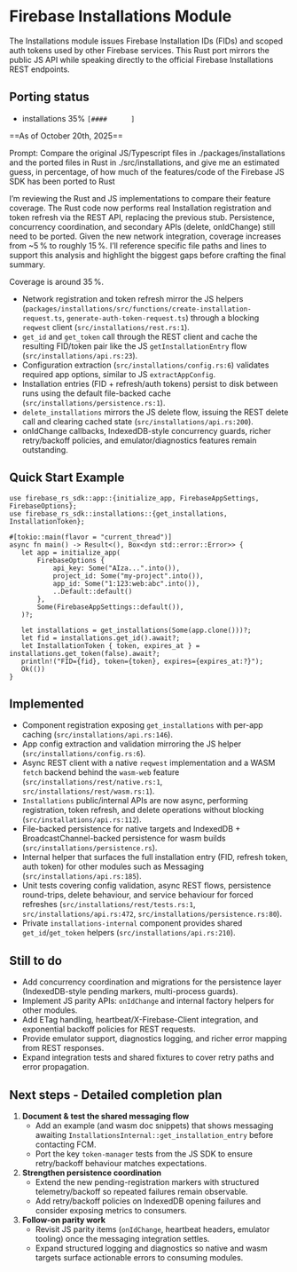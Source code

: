 # Firebase Installations Module

The Installations module issues Firebase Installation IDs (FIDs) and scoped auth tokens used by other Firebase services. This Rust port mirrors the public JS API while speaking directly to the official Firebase Installations REST endpoints.

## Porting status
- installations 35% `[####      ]`

==As of October 20th, 2025==

Prompt: Compare the original JS/Typescript files in ./packages/installations and the ported files in Rust in ./src/installations, and give me an estimated guess, in percentage, of how much of the features/code of the Firebase JS SDK has been ported to Rust

I’m reviewing the Rust and JS implementations to compare their feature coverage. The Rust code now performs real Installation registration and token refresh via the REST API, replacing the previous stub. Persistence, concurrency coordination, and secondary APIs (delete, onIdChange) still need to be ported. Given the new network integration, coverage increases from ~5 % to roughly 15 %. I’ll reference specific file paths and lines to support this analysis and highlight the biggest gaps before crafting the final summary.

Coverage is around 35 %.

  - Network registration and token refresh mirror the JS helpers (`packages/installations/src/functions/create-installation-request.ts`, `generate-auth-token-request.ts`) through a blocking `reqwest` client (`src/installations/rest.rs:1`).
  - `get_id` and `get_token` call through the REST client and cache the resulting FID/token pair like the JS `getInstallationEntry` flow (`src/installations/api.rs:23`).
  - Configuration extraction (`src/installations/config.rs:6`) validates required app options, similar to JS `extractAppConfig`.
  - Installation entries (FID + refresh/auth tokens) persist to disk between runs using the default file-backed cache (`src/installations/persistence.rs:1`).
  - `delete_installations` mirrors the JS delete flow, issuing the REST delete call and clearing cached state (`src/installations/api.rs:200`).
  - onIdChange callbacks, IndexedDB-style concurrency guards, richer retry/backoff policies, and emulator/diagnostics features remain outstanding.

## Quick Start Example
```rust,no_run
use firebase_rs_sdk::app::{initialize_app, FirebaseAppSettings, FirebaseOptions};
use firebase_rs_sdk::installations::{get_installations, InstallationToken};

#[tokio::main(flavor = "current_thread")]
async fn main() -> Result<(), Box<dyn std::error::Error>> {
   let app = initialize_app(
       FirebaseOptions {
           api_key: Some("AIza...".into()),
           project_id: Some("my-project".into()),
           app_id: Some("1:123:web:abc".into()),
           ..Default::default()
       },
       Some(FirebaseAppSettings::default()),
   )?;

   let installations = get_installations(Some(app.clone()))?;
   let fid = installations.get_id().await?;
   let InstallationToken { token, expires_at } = installations.get_token(false).await?;
   println!("FID={fid}, token={token}, expires={expires_at:?}");
   Ok(())
}
```

## Implemented
- Component registration exposing `get_installations` with per-app caching (`src/installations/api.rs:146`).
- App config extraction and validation mirroring the JS helper (`src/installations/config.rs:6`).
- Async REST client with a native `reqwest` implementation and a WASM `fetch` backend behind the `wasm-web` feature (`src/installations/rest/native.rs:1`, `src/installations/rest/wasm.rs:1`).
- `Installations` public/internal APIs are now async, performing registration, token refresh, and delete operations without blocking (`src/installations/api.rs:112`).
- File-backed persistence for native targets and IndexedDB + BroadcastChannel-backed persistence for wasm builds (`src/installations/persistence.rs`).
- Internal helper that surfaces the full installation entry (FID, refresh token, auth token) for other modules such as Messaging (`src/installations/api.rs:185`).
- Unit tests covering config validation, async REST flows, persistence round-trips, delete behaviour, and service behaviour for forced refreshes (`src/installations/rest/tests.rs:1`, `src/installations/api.rs:472`, `src/installations/persistence.rs:80`).
- Private `installations-internal` component provides shared `get_id`/`get_token` helpers (`src/installations/api.rs:210`).

## Still to do
- Add concurrency coordination and migrations for the persistence layer (IndexedDB-style pending markers, multi-process guards).
- Implement JS parity APIs: `onIdChange` and internal factory helpers for other modules.
- Add ETag handling, heartbeat/X-Firebase-Client integration, and exponential backoff policies for REST requests.
- Provide emulator support, diagnostics logging, and richer error mapping from REST responses.
- Expand integration tests and shared fixtures to cover retry paths and error propagation.

## Next steps - Detailed completion plan
1. **Document & test the shared messaging flow**
   - Add an example (and wasm doc snippets) that shows messaging awaiting `InstallationsInternal::get_installation_entry` before contacting FCM.
   - Port the key `token-manager` tests from the JS SDK to ensure retry/backoff behaviour matches expectations.
2. **Strengthen persistence coordination**
   - Extend the new pending-registration markers with structured telemetry/backoff so repeated failures remain observable.
   - Add retry/backoff policies on IndexedDB opening failures and consider exposing metrics to consumers.
3. **Follow-on parity work**
   - Revisit JS parity items (`onIdChange`, heartbeat headers, emulator tooling) once the messaging integration settles.
   - Expand structured logging and diagnostics so native and wasm targets surface actionable errors to consuming modules.
